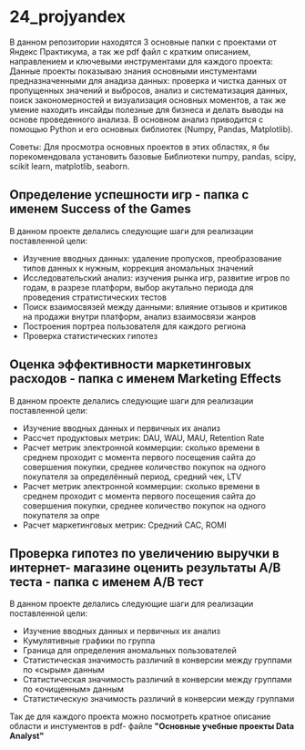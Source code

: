 # 24_projyandex
В данном репозитории находятся 3 основные папки с проектами от Яндекс Практикума, а так же pdf файл с кратким описанием, направлением и ключевыми инструментами для каждого проекта: 
Данные проекты показываю знания основными инстументами предназначенными для анадиза данных: проверка и чистка данных от пропущенных значений и выбросов, анализ и систематизация данных, поиск закономерностей и визуализация основных моментов, а так же умение находить инсайды полезные для бизнеса и делать выводы на основе проведенного анализа. В основном анализ приводится с помощью Python и его основных библиотек (Numpy, Pandas, Matplotlib). 

Советы: Для просмотра основных проектов в этих областях, я бы порекомендовала установить базовые Библиотеки numpy, pandas, scipy, scikit learn, matplotlib, seaborn.

## Определение успешности игр - папка с именем **Success of the Games**
В данном проекте делались следующие шаги для реализации поставленной цели: 
* Изучение вводных данных: удаление пропусков, преобразование типов данных к нужным, коррекция аномальных значений
* Исследовательский анализ: изучения рынка игр, развитие игров по годам, в разрезе платформ, выбор акутально периода для проведения стратистических тестов
* Поиск взаимосвязей между данными: влияние отзывов и критиков на продажи внутри платформ, анализ взаимосвязи жанров
* Построения портреа пользователя для каждого региона
* Проверка статистических гипотез

## Оценка эффективности маркетинговых расходов - папка с именем **Marketing Effects**
В данном проекте делались следующие шаги для реализации поставленной цели: 
* Изучение вводных данных и первичных их анализ
* Рассчет продуктовых метрик: DAU, WAU, MAU, Retention Rate
* Расчет метрик электронной коммерции: сколько времени в среднем проходит с момента первого посещения сайта до совершения покупки, среднее количество покупок на одного покупателя за определённый период, средний чек, LTV
* Расчет метрик электронной коммерции: сколько времени в среднем проходит с момента первого посещения сайта до совершения покупки, среднее количество покупок на одного покупателя за опре
* Расчет маркетинговых метрик: Cредний CAC, ROMI

## Проверка гипотез по увеличению выручки в интернет- магазине оценить результаты A/В теста - папка с именем **A/B тест**
В данном проекте делались следующие шаги для реализации поставленной цели: 
* Изучение вводных данных и первичных их анализ
* Кумулятивные графики по группа
* Граница для определения аномальных пользователей
* Cтатистическая значимость различий в конверсии между группами по «сырым» данным
* Cтатистическая значимость различий в конверсии между группами по «очищенным» данным
* Cтатистическую значимость различий в конверсии между группами

Так де для каждого проекта можно посмотреть кратное описание области и инстументов в pdf- файле **"Основные учебные проекты Data Analyst"**
